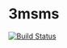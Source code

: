 # 3msms
[![Build Status](https://travis-ci.org/mitko501/3msms.svg?branch=master)](https://travis-ci.org/mitko501/3msms)